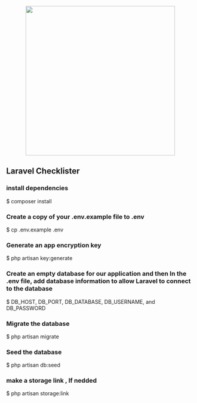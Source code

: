 <p align="center"><img src="https://raw.githubusercontent.com/laravel/art/master/logo-lockup/5%20SVG/2%20CMYK/1%20Full%20Color/laravel-logolockup-cmyk-red.svg" width="400"></p>


## Laravel Checklister

### install dependencies
$ composer install 


### Create a copy of your .env.example file to .env
$ cp .env.example .env 

### Generate an app encryption key
$ php artisan key:generate

### Create an empty database for our application and then In the .env file, add database information to allow Laravel to connect to the database
$ DB_HOST, DB_PORT, DB_DATABASE, DB_USERNAME, and DB_PASSWORD 

### Migrate the database
$ php artisan migrate

### Seed the database
$ php artisan db:seed

### make a storage link , If nedded
$ php artisan storage:link

